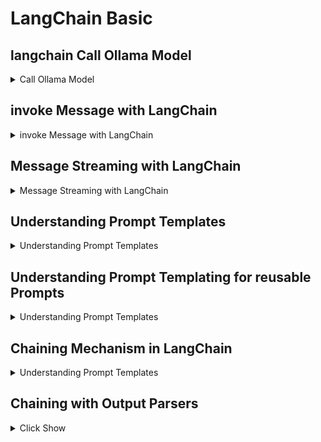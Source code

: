 # LangChain Basic 

## langchain Call Ollama Model

<details>
  <summary> Call Ollama Model </summary>
  
    from langchain_ollama import ChatOllama  
    llm = ChatOllama(
        model="llama3:latest",
        base_url="http://localhost:11434",
        temperature=0.7,
        max_tokens=1000
    )

</details>

## invoke Message with LangChain

  <details>
    <summary> invoke Message with LangChain </summary>
    
      response = llm.invoke("what is capital of Bangladesh?")
      print(response.content)
  </details>

  
## Message Streaming with LangChain

<details>
  <summary> Message Streaming with LangChain </summary>
  
    for chuck in  llm.stream("what is capital of India?"):
        print(chuck.content, end="", flush=True)

    for chuck in  llm.stream("How to write a simple python code to chat with ollama using langchain"):
        print(chuck.content, end="", flush=True)
</details>


## Understanding Prompt Templates

<details>
  <summary> Understanding Prompt Templates </summary>
  
      from langchain.prompts import PromptTemplate
      prompt_template = PromptTemplate.from_template("What is the role of AI in software Engineering")
      prompt = prompt_template.invoke({})
      result = llm.invoke(prompt).content
      print(result)

</details>

## Understanding Prompt Templating for reusable Prompts

<details>
  <summary> Understanding Prompt Templates </summary>
  
      from langchain.prompts import PromptTemplate
      prompt_template = PromptTemplate.from_template("What is the role of {type} in software Engineering")
      prompt = prompt_template.invoke({'type': 'Human'})
      print(prompt)

      result = llm.invoke(prompt).content
      print(result)
</details>

## Chaining Mechanism in LangChain

<details>
  <summary> Understanding Prompt Templates </summary>
  
    from langchain.prompts import PromptTemplate
    prompt_template = PromptTemplate.from_template("What is the role of {type} in software Engineering")
    chain prompt_template | llm
    result = chain.invoke({'type': 'AI'})
    print(result)
 
    ## Correct
    from langchain.prompts import PromptTemplate
    from langchain_core.runnables import RunnableSequence
    prompt_template = PromptTemplate.from_template("What is the role of {type} in software")
    chain = RunnableSequence(prompt_template, llm)  # Pass as separate arguments
    result = chain.invoke({'type': 'AI'})
    print(result)
</details>


## Chaining with Output Parsers

<details>
  <summary> Click Show </summary>
  
    from langchain.prompts import PromptTemplate
    from langchain_core.output_parsers import JsonOutputParser
    prompt_template = PromptTemplate.from_template("What is the role of {type} in software Engineering")
    chain prompt_template | llm | JsonOutputParser()
    result = chain.invoke({'type': 'AI'})
    print(result)

</details>

